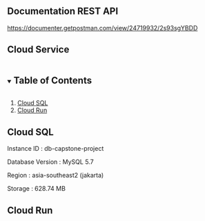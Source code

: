 ## Documentation REST API

https://documenter.getpostman.com/view/24719932/2s93sgYBDD

## Cloud Service

<!-- TABLE OF CONTENTS -->
<details open="open">
  <summary><h2 style="display: inline-block">Table of Contents</h2></summary>
  <ol>
    <li><a href="#cloud-sql">Cloud SQL</a></li>
    <li><a href="#cloud-run">Cloud Run</a></li>
  </ol>
</details>

## Cloud SQL

Instance ID       : db-capstone-project

Database Version  : MySQL 5.7

Region            : asia-southeast2 (jakarta)

Storage           : 628.74 MB

## Cloud Run
